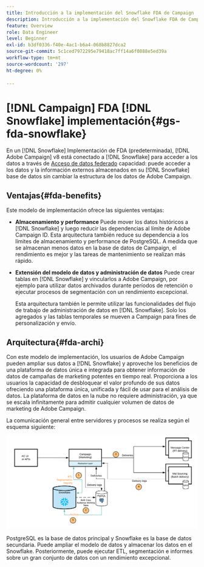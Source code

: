 ```yaml
---
title: Introducción a la implementación del Snowflake FDA de Campaign
description: Introducción a la implementación del Snowflake FDA de Campaign
feature: Overview
role: Data Engineer
level: Beginner
exl-id: b3df0336-f40e-4ac1-b6a4-068b8827dca2
source-git-commit: 5c1ced7972295e79418ac7ff14a6f0888e5ed39a
workflow-type: tm+mt
source-wordcount: '297'
ht-degree: 0%

---
```


# [!DNL Campaign] FDA [!DNL Snowflake] implementación{#gs-fda-snowflake}

En un [!DNL Snowflake] Implementación de FDA (predeterminada), [!DNL Adobe Campaign] v8 está conectado a [!DNL Snowflake] para acceder a los datos a través de [Acceso de datos federado](../connect/fda.md) capacidad: puede acceder a los datos y la información externos almacenados en su [!DNL Snowflake] base de datos sin cambiar la estructura de los datos de Adobe Campaign.

## Ventajas{#fda-benefits}

Este modelo de implementación ofrece las siguientes ventajas:

* **Almacenamiento y performance**
Puede mover los datos históricos a [!DNL Snowflake] y luego reducir las dependencias al límite de Adobe Campaign ID. Esta arquitectura también reduce su dependencia a los límites de almacenamiento y performance de PostgreSQL. A medida que se almacenan menos datos en la base de datos de Campaign, el rendimiento es mejor y las tareas de mantenimiento se realizan más rápido.

* **Extensión del modelo de datos y administración de datos**
Puede crear tablas en [!DNL Snowflake] y vincularlos a Adobe Campaign, por ejemplo para utilizar datos archivados durante períodos de retención o ejecutar procesos de segmentación con un rendimiento excepcional.

   Esta arquitectura también le permite utilizar las funcionalidades del flujo de trabajo de administración de datos en [!DNL Snowflake]. Solo los agregados y las tablas temporales se mueven a Campaign para fines de personalización y envío.


## Arquitectura{#fda-archi}

Con este modelo de implementación, los usuarios de Adobe Campaign pueden ampliar sus datos a [!DNL Snowflake] y aproveche los beneficios de una plataforma de datos única e integrada para obtener información de datos de campañas de marketing potentes en tiempo real. Proporciona a los usuarios la capacidad de desbloquear el valor profundo de sus datos ofreciendo una plataforma única, unificada y fácil de usar para el análisis de datos. La plataforma de datos en la nube no requiere administración, ya que se escala infinitamente para admitir cualquier volumen de datos de marketing de Adobe Campaign.

La comunicación general entre servidores y procesos se realiza según el esquema siguiente:

![](assets/fda-architecture.png)

PostgreSQL es la base de datos principal y Snowflake es la base de datos secundaria. Puede ampliar el modelo de datos y almacenar los datos en el Snowflake. Posteriormente, puede ejecutar ETL, segmentación e informes sobre un gran conjunto de datos con un rendimiento excepcional.

